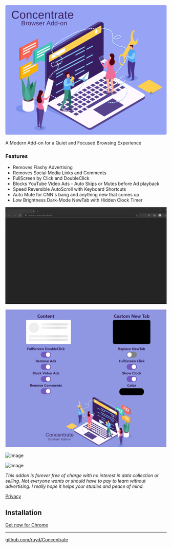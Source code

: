 ![Image](images/Concentrate.svg)

A Modern Add-on for a Quiet and Focused Browsing Experience
### Features

- Removes Flashy Advertising
- Removes Social Media Links and Comments
- FullScreen by Click and DoubleClick
- Blocks YouTube Video Ads - Auto Skips or Mutes before Ad playback
- Speed Reversible AutoScroll with Keyboard Shortcuts
- Auto Mute for CNN's bang and anything new that comes up
- Low Brightness Dark-Mode NewTab with Hidden Clock Timer

![Image](visuals/ConcentrateNewTab.gif)

![Image](visuals/Options.png)

![Image](visuals/ConcentrateBlockVideo.gif)

![Image](visuals/ConcentrateScroll.gif)

_This addon is forever free of charge with no interest in data collection or selling. Not everyone wants or should have to pay to learn without advertising. I really hope it helps your studies and peace of mind._

[Privacy](PRIVACY.TXT)

## Installation

[Get now for Chrome](https://chrome.google.com/webstore/detail/goecnaonchbggnbifdlgcdflabaiilpj)

---

[github.com/ruyd/Concentrate](https://github.com/ruyd/Concentrate)
